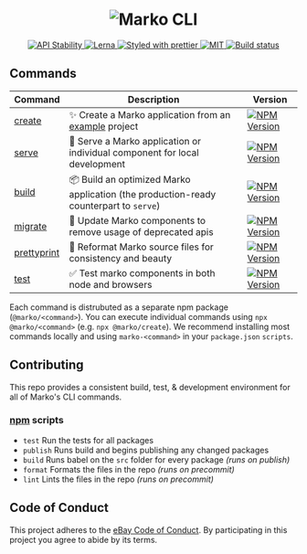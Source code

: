 <h1 align="center">
  <img src="https://user-images.githubusercontent.com/1958812/81235077-f4a8b500-8fae-11ea-9d34-2b50b74d5938.png" alt="Marko CLI"/>
</h1>

<p align="center">
  <!-- Stability -->
  <a href="https://nodejs.org/api/documentation.html#documentation_stability_index">
    <img src="https://img.shields.io/badge/stability-stable-green.svg" alt="API Stability"/>
  </a>
  <!-- Structure -->
  <a href="https://github.com/lerna/lerna">
    <img src="https://img.shields.io/badge/monorepo-lerna-531099.svg" alt="Lerna"/>
  </a>
  <!-- Format -->
  <a href="https://github.com/prettier/prettier">
    <img src="https://img.shields.io/badge/styled_with-prettier-ff69b4.svg" alt="Styled with prettier"/>
  </a>
  <!-- License -->
  <a href="./LICENSE">
    <img src="https://img.shields.io/github/license/marko-js/cli.svg" alt="MIT"/>
  </a>
  <!-- CI -->
  <a href="https://travis-ci.com/marko-js/cli">
    <img src="https://travis-ci.com/marko-js/cli.svg?branch=master" alt="Build status"/>
  </a>
</p>

## Commands

| Command                                                                                   | Description                                                                                                         | Version                                                                                                                                       |
| ----------------------------------------------------------------------------------------- | ------------------------------------------------------------------------------------------------------------------- | --------------------------------------------------------------------------------------------------------------------------------------------- |
| [create](https://github.com/marko-js/cli/blob/master/packages/create/README.md)           | ✨ Create a Marko application from an [example](https://github.com/marko-js/examples/tree/master/examples/) project | <a href="https://npmjs.org/package/@marko/create"><img src="https://img.shields.io/npm/v/@marko/create.svg" alt="NPM Version"/></a>           |
| [serve](https://github.com/marko-js/cli/blob/master/packages/serve/README.md)             | 🚀 Serve a Marko application or individual component for local development                                          | <a href="https://npmjs.org/package/@marko/serve"><img src="https://img.shields.io/npm/v/@marko/serve.svg" alt="NPM Version"/></a>             |
| [build](https://github.com/marko-js/cli/blob/master/packages/build/README.md)             | 📦 Build an optimized Marko application (the production-ready counterpart to `serve`)                               | <a href="https://npmjs.org/package/@marko/build"><img src="https://img.shields.io/npm/v/@marko/build.svg" alt="NPM Version"/></a>             |
| [migrate](https://github.com/marko-js/cli/blob/master/packages/migrate/README.md)         | 🧹 Update Marko components to remove usage of deprecated apis                                                       | <a href="https://npmjs.org/package/@marko/migrate"><img src="https://img.shields.io/npm/v/@marko/migrate.svg" alt="NPM Version"/></a>         |
| [prettyprint](https://github.com/marko-js/cli/blob/master/packages/prettyprint/README.md) | 💅 Reformat Marko source files for consistency and beauty                                                           | <a href="https://npmjs.org/package/@marko/prettyprint"><img src="https://img.shields.io/npm/v/@marko/prettyprint.svg" alt="NPM Version"/></a> |
| [test](https://github.com/marko-js/cli/blob/master/packages/test/README.md)               | ✅ Test marko components in both node and browsers                                                                  | <a href="https://npmjs.org/package/@marko/test"><img src="https://img.shields.io/npm/v/@marko/test.svg" alt="NPM Version"/></a>               |

Each command is distrubuted as a separate npm package (`@marko/<command>`). You can execute individual commands using `npx @marko/<command>` (e.g. `npx @marko/create`). We recommend installing most commands locally and using `marko-<command>` in your `package.json` `scripts`.

## Contributing

This repo provides a consistent build, test, & development environment for all of Marko's CLI commands.

### [npm](https://twitter.com/chriscoyier/status/896051713378992130) scripts

- `test` Run the tests for all packages
- `publish` Runs build and begins publishing any changed packages
- `build` Runs babel on the `src` folder for every package _(runs on publish)_
- `format` Formats the files in the repo _(runs on precommit)_
- `lint` Lints the files in the repo _(runs on precommit)_

## Code of Conduct

This project adheres to the [eBay Code of Conduct](./.github/CODE_OF_CONDUCT.md). By participating in this project you agree to abide by its terms.
